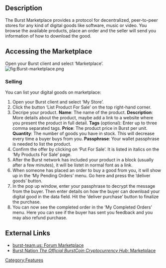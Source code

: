 <languages/>

<translate>

Description
-----------

The Burst Marketplace provides a protocol for decentralized, peer-to-peer stores for any kind of digital goods like software, music or video. You browse the available products, place an order and the seller will send you information of how to download the good.

Accessing the Marketplace
-------------------------

Open your Burst client and select ‘Marketplace’.
![](Burst-marketplace.png "fig:Burst-marketplace.png")

### Selling

You can list your digital goods on marketplace:

1.  Open your Burst client and select ‘My Store’.
2.  Click the button ‘List Product For Sale’ on the top right-hand corner.
3.  Decripe your product.
    **Name**: The name of the product.
    **Description**: More details about the product, maybe add a link to a website where you present the product in full detail.
    **Tags** (optional): Enter up to three comma separated tags.
    **Price**: The product price in Burst per unit.
    **Quantity**: The number of goods you have in stock. This will decrease every time a buyer buys from you.
    **Passphrase**: Your wallet passphrase is needed to list the product.
4.  Confirm the offer by clicking on ‘Put For Sale’. It is listed in italics on the ‘My Products For Sale’ page.
5.  After the Burst network has included your product in a block (usually after a few minutes), it will be listet in normal font as a link.
6.  When someone has placed an order to buy a good from you, it will show up in the ‘My Pending Orders’ menu. Go here and press the ‘deliver goods’ button.
7.  In the pop up window, enter your passphrase to decrypt the message from the buyer. Then enter details on how the buyer can download your digital good in the data field. Hit the ‘deliver purchase’ button to finalize the purchase.
8.  You can now see the completed order in the ‘My Completed Orders’ menu. Here you can see if the buyer has sent you feedback and you may also refund purchase.

External Links
--------------

-   [burst-team.us: Forum Marketplace](https://forums.burst-team.us/category/14/marketplace/)
-   [Burst Nation *The Official BurstCoin Cryptocurrency Hub*: Marketplace](https://www.burstnation.com/wbb/index.php?board/12-marketplace/)

</translate>

<Category:Features>
